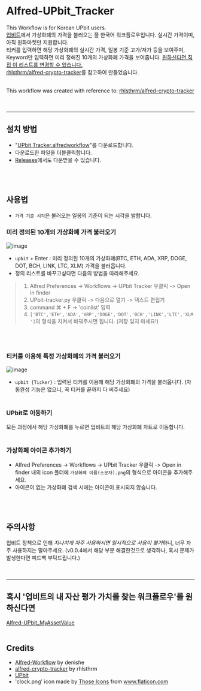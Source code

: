 # Alfred-UPbit_Tracker
This Workflow is for Korean UPbit users.  
[업비트](https://upbit.com/home)에서 가상화폐의 가격을 불러오는 풀 한국어 워크플로우입니다. 실시간 가격이며, 아직 원화마켓만 지원합니다.  
티커를 입력하면 해당 가상화폐의 실시간 가격, 일봉 기준 고가/저가 등을 보여주며, Keyword만 입력하면 미리 정해진 10개의 가상화폐 가격을 보여줍니다. [원하신다면 직접 이 리스트를 변경할 수 있습니다.](https://github.com/custardcream98/Alfred-UPbit_Tracker#%EA%B0%80%EC%83%81%ED%99%94%ED%8F%90-%EC%95%84%EC%9D%B4%EC%BD%98-%EC%B6%94%EA%B0%80%ED%95%98%EA%B8%B0)  
[rhlsthrm/alfred-crypto-tracker](https://github.com/rhlsthrm/alfred-crypto-tracker)를 참고하여 만들었습니다.<br/><br/>
  
This workflow was created with reference to: [rhlsthrm/alfred-crypto-tracker](https://github.com/rhlsthrm/alfred-crypto-tracker)<br/><br/><br/>
  
-------------------
## 설치 방법
* "[UPbit Tracker.alfredworkflow](https://github.com/custardcream98/Alfred-UPbit_Tracker/raw/main/UPbit%20Tracker.alfredworkflow)"를 다운로드합니다.
* 다운로드한 파일을 더블클릭합니다.
* [Releases](https://github.com/custardcream98/Alfred-UPbit_Tracker/releases)에서도 다운받을 수 있습니다.<br/><br/><br/><br/>


## 사용법
* `가격 기준 시각`은 불러오는 일봉의 기준이 되는 시각을 발합니다.
### 미리 정의된 10개의 가상화폐 가격 불러오기
![image](https://user-images.githubusercontent.com/87423085/131241334-9eff3a89-c103-4dee-9d77-efcdaba12ad0.png)
* `upbit` + Enter : 미리 정의된 10개의 가상화폐(BTC, ETH, ADA, XRP, DOGE, DOT, BCH, LINK, LTC, XLM) 가격을 불러옵니다.
* 정의 리스트를 바꾸고싶다면 다음의 방법을 따라해주세요.
>1. Alfred Preferences -> Workflows -> UPbit Tracker 우클릭 -> Open in finder
>2. UPbit-tracker.py 우클릭 -> 다음으로 열기 -> 텍스트 편집기
>3. command ⌘ + F -> 'coinlist' 입력
>4. `['BTC','ETH','ADA','XRP','DOGE','DOT','BCH','LINK','LTC','XLM']`의 형식을 지켜서 바꿔주시면 됩니다. (저장 잊지 마세요!)

<br/><br/>
### 티커를 이용해 특정 가상화폐의 가격 불러오기
![image](https://user-images.githubusercontent.com/87423085/131241677-ced95757-1fbc-4307-9bca-210de75a2558.png)
* `upbit {Ticker}` : 입력된 티커를 이용해 해당 가상화폐의 가격을 불러옵니다. (자동완성 기능은 없으니, 꼭 티커를 끝까지 다 써주세요)
<br/><br/>
### UPbit로 이동하기
모든 과정에서 해당 가상화폐를 누르면 업비트의 해당 가상화폐 차트로 이동합니다.
<br/><br/>
### 가상화폐 아이콘 추가하기
* Alfred Preferences -> Workflows -> UPbit Tracker 우클릭 -> Open in finder 내의 icon 폴더에 `가상화폐 이름(소문자).png`의 형식으로 아이콘을 추가해주세요.
* 아이콘이 없는 가상화폐 검색 시에는 아이콘이 표시되지 않습니다.
<br/><br/><br/><br/>
## 주의사항
업비트 정책으로 인해 *지나치게 자주 사용하시면 일시적으로 사용이 불가*하니, 너무 자주 사용하지는 말아주세요. (v0.0.4에서 해당 부분 해결한것으로 생각하나, 혹시 문제가 발생한다면 피드백 부탁드립니다.)<br/><br/><br/>  

--------------------
## 혹시 '업비트의 내 자산 평가 가치를 찾는 워크플로우'를 원하신다면
[Alfred-UPbit_MyAssetValue](https://github.com/custardcream98/Alfred-UPbit_MyAssetValue)
<br/><br/>

## Credits
* [Alfred-Workflow](https://github.com/deanishe/alfred-workflow) by denishe
* [alfred-crypto-tracker](https://github.com/rhlsthrm/alfred-crypto-tracker) by rhlsthrm
* [UPbit](https://upbit.com/home)
* 'clock.png' icon made by <a href="https://www.flaticon.com/authors/those-icons" title="Those Icons">Those Icons</a> from <a href="https://www.flaticon.com/" title="Flaticon">www.flaticon.com</a></div>
